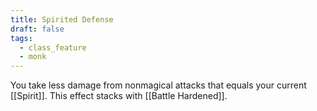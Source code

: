 ```yaml
---
title: Spirited Defense
draft: false
tags:
  - class_feature
  - monk
---
```

You take less damage from nonmagical attacks that equals your current [[Spirit]]. This effect stacks with [[Battle Hardened]].